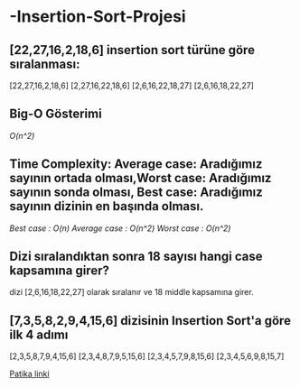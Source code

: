# -Insertion-Sort-Projesi
## [22,27,16,2,18,6] insertion sort türüne göre sıralanması:
  [22,27,16,2,18,6]
  [2,27,16,22,18,6]
  [2,6,16,22,18,27]
  [2,6,16,18,22,27]
## Big-O Gösterimi
 *O(n^2)*
 
## Time Complexity: Average case: Aradığımız sayının ortada olması,Worst case: Aradığımız sayının sonda olması, Best case: Aradığımız sayının dizinin en başında olması.
*Best case : O(n)*
*Average case : O(n^2)*
*Worst case : O(n^2)*

## Dizi sıralandıktan sonra 18 sayısı hangi case kapsamına girer?
 dizi [2,6,16,18,22,27] olarak sıralanır ve 18 middle kapsamına girer.
 
## [7,3,5,8,2,9,4,15,6] dizisinin Insertion Sort'a göre ilk 4 adımı
[2,3,5,8,7,9,4,15,6]
[2,3,4,8,7,9,5,15,6]
[2,3,4,5,7,9,8,15,6]
[2,3,4,5,6,9,8,15,7]


[Patika linki](https://app.patika.dev/courses/veri-yapilari-ve-algoritmalar/insertion-sort-proje)
